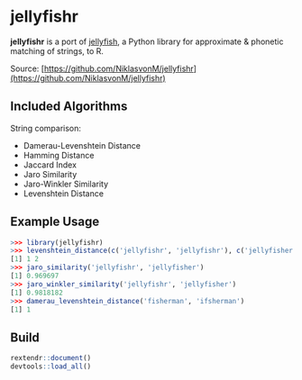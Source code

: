 # jellyfishr

**jellyfishr** is a port of [jellyfish](https://github.com/jamesturk/jellyfish), a Python library for approximate & phonetic matching of strings, to R.

Source: [https://github.com/NiklasvonM/jellyfishr](https://github.com/NiklasvonM/jellyfishr)

## Included Algorithms

String comparison:

* Damerau-Levenshtein Distance
* Hamming Distance
* Jaccard Index
* Jaro Similarity
* Jaro-Winkler Similarity
* Levenshtein Distance

## Example Usage

```R
>>> library(jellyfishr)
>>> levenshtein_distance(c('jellyfishr', 'jellyfishr'), c('jellyfisher', 'jollyfisher'))
[1] 1 2
>>> jaro_similarity('jellyfishr', 'jellyfisher')
[1] 0.969697
>>> jaro_winkler_similarity('jellyfishr', 'jellyfisher')
[1] 0.9818182
>>> damerau_levenshtein_distance('fisherman', 'ifsherman')
[1] 1
```

## Build

```R
rextendr::document()
devtools::load_all()
```
